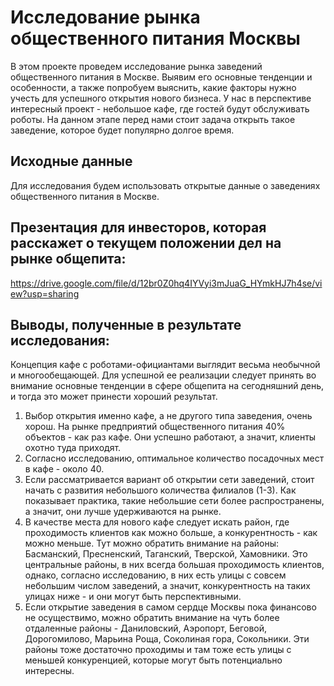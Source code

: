 # Исследование рынка общественного питания Москвы
В этом проекте проведем исследование рынка заведений общественного питания в Москве. Выявим его основные тенденции и особенности, а также попробуем выяснить, какие факторы нужно учесть для успешного открытия нового бизнеса.
У нас в перспективе интересный проект - небольшое кафе, где гостей будут обслуживать роботы. На данном этапе перед нами стоит задача открыть такое заведение, которое будет популярно долгое время. 

## Исходные данные
Для исследования будем использовать открытые данные о заведениях общественного питания в Москве.

## Презентация для инвесторов, которая расскажет о текущем положении дел на рынке общепита: 
https://drive.google.com/file/d/12br0Z0hq4IYVyi3mJuaG_HYmkHJ7h4se/view?usp=sharing

## Выводы, полученные в результате исследования:
Концепция кафе с роботами-официантами выглядит весьма необычной и многообещающей. Для успешной ее реализации следует принять во внимание основные тенденции в сфере общепита на сегодняшний день, и тогда это может принести хороший результат.

1. Выбор открытия именно кафе, а не другого типа заведения, очень хорош. На рынке предприятий общественного питания 40% объектов - как раз кафе. Они успешно работают, а значит, клиенты охотно туда приходят.
2. Согласно исследованию, оптимальное количество посадочных мест в кафе - около 40.
3. Если рассматривается вариант об открытии сети заведений, стоит начать с развития небольшого количества филиалов (1-3). Как показывает практика, такие небольшие сети более распространены, а значит, они лучше удерживаются на рынке.
4. В качестве места для нового кафе следует искать район, где проходимость клиентов как можно больше, а конкурентность - как можно меньше. Тут можно обратить внимание на районы: Басманский, Пресненский, Таганский, Тверской, Хамовники. Это центральные районы, в них всегда большая проходимость клиентов, однако, согласно исследованию, в них есть улицы с совсем небольшим числом заведений, а значит, конкурентность на таких улицах ниже - и они могут быть перспективными.
5. Если открытие заведения в самом сердце Москвы пока финансово не осуществимо, можно обратить внимание на чуть более отдаленные районы - Даниловский, Аэропорт, Беговой, Дорогомилово, Марьина Роща, Соколиная гора, Сокольники. Эти районы тоже достаточно проходимы и там тоже есть улицы с меньшей конкуренцией, которые могут быть потенциально интересны.


